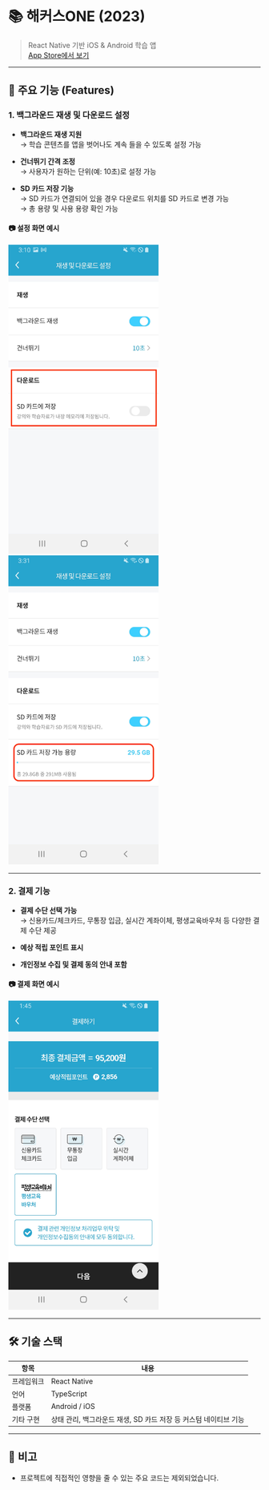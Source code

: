 # 📚 해커스ONE (2023)

> React Native 기반 iOS & Android 학습 앱  
> [App Store에서 보기](https://apps.apple.com/kr/app/%ED%95%B4%EC%BB%A4%EC%8A%A4-one-%EC%8A%A4%EB%A7%88%ED%8A%B8-%ED%81%B4%EB%9E%98%EC%8A%A4/id1538534916)

---

## 📌 주요 기능 (Features)

### 1. 백그라운드 재생 및 다운로드 설정

- **백그라운드 재생 지원**  
  → 학습 콘텐츠를 앱을 벗어나도 계속 들을 수 있도록 설정 가능

- **건너뛰기 간격 조정**  
  → 사용자가 원하는 단위(예: 10초)로 설정 가능

- **SD 카드 저장 기능**  
  → SD 카드가 연결되어 있을 경우 다운로드 위치를 SD 카드로 변경 가능  
  → 총 용량 및 사용 용량 확인 가능

#### 📷 설정 화면 예시

<img src="assets/img/download-toggle.jpg" width="300px" />
<img src="assets/img/download.jpg" width="300px" />

---

### 2. 결제 기능

- **결제 수단 선택 가능**  
  → 신용카드/체크카드, 무통장 입금, 실시간 계좌이체, 평생교육바우처 등 다양한 결제 수단 제공

- **예상 적립 포인트 표시**

- **개인정보 수집 및 결제 동의 안내 포함**

#### 📷 결제 화면 예시

<img src="assets/img/voucher.jpg" width="300px" />

---

## 🛠️ 기술 스택

| 항목       | 내용                                                             |
| ---------- | ---------------------------------------------------------------- |
| 프레임워크 | React Native                                                     |
| 언어       | TypeScript                                                       |
| 플랫폼     | Android / iOS                                                    |
| 기타 구현  | 상태 관리, 백그라운드 재생, SD 카드 저장 등 커스텀 네이티브 기능 |

---

## 📝 비고

- 프로젝트에 직접적인 영향을 줄 수 있는 주요 코드는 제외되었습니다.

